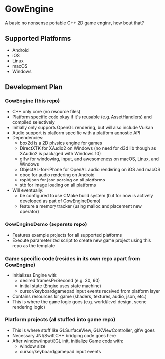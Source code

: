 # GowEngine
A basic no nonsense portable C++ 2D game engine, how bout that?

## Supported Platforms
* Android
* iOS
* Linux
* macOS
* Windows

## Development Plan

### GowEngine (this repo)
* C++ only core (no resource files)
* Platform specific code okay if it's reusable (e.g. AssetHandlers) and compiled selectively
* Initially only supports OpenGL rendering, but will also include Vulkan
* Audio support is platform specific with a platform agnostic API
* Dependencies:
    * box2d is a 2D physics engine for games
    * DirectXTK for XAudio2 on Windows (no need for d3d lib though as XAudio2 is packaged with Windows 10)
    * glfw for windowing, input, and awesomeness on macOS, Linux, and Windows
    * ObjectAL-for-iPhone for OpenAL audio rendering on iOS and macOS
    * oboe for audio rendering on Android
    * rapidjson for json parsing on all platforms
    * stb for image loading on all platforms
* Will eventually:
    * be configured to use CMake build system (but for now is actively developed as part of GowEngineDemo)
    * feature a memory tracker (using malloc and placement new operator)

### GowEngineDemo (separate repo)
* Features example projects for all supported platforms
* Execute parameterized script to create new game project using this repo as the template

### Game specific code (resides in its own repo apart from GowEngine)
* Initializes Engine with:
    * desired framesPerSecond (e.g. 30, 60)
    * initial state (Engine uses state machine)
    * cursor/keyboard/gamepad input events received from platform layer
* Contains resources for game (shaders, textures, audio, json, etc.)
* This is where the game logic goes (e.g. world/level design, scene rendering logic)

### Platform projects (all stuffed into game repo)
* This is where stuff like GLSurfaceView, GLKViewController, glfw goes
* Necessary JNI/Swift C++ bridging code goes here
* After window/input/EGL init, initialize Game code with:
    * window size
    * cursor/keyboard/gamepad input events
